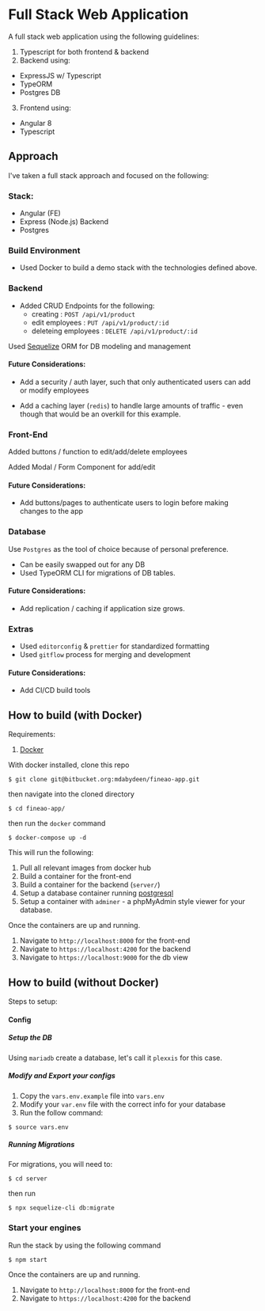 # Full Stack Web Application 

A full stack web application using the following guidelines: 

1. Typescript for both frontend & backend
2. Backend using: 
  - ExpressJS w/ Typescript
  - TypeORM
  - Postgres DB
3. Frontend using: 
  - Angular 8 
  - Typescript

## Approach

I've taken a full stack approach and focused on the following:

### Stack:
- Angular (FE)
- Express (Node.js) Backend
- Postgres

### Build Environment
- Used Docker to build a demo stack with the technologies defined above.

### Backend
- Added CRUD Endpoints for the following:
  - creating : `POST /api/v1/product`
  - edit employees : `PUT /api/v1/product/:id`
  - deleteing employees : `DELETE /api/v1/product/:id`

Used [Sequelize]() ORM for DB modeling and management

#### Future Considerations:
- Add a security / auth layer, such that only authenticated users can add or modify employees

- Add a caching layer (`redis`) to handle large amounts of traffic - even though that would be an overkill for this example.

### Front-End
Added buttons / function to edit/add/delete employees

Added Modal / Form Component for add/edit

#### Future Considerations:
  - Add buttons/pages to authenticate users to login
  before making changes to the app

### Database
Use `Postgres` as the tool of choice because of personal preference.
  - Can be easily swapped out for any DB
  - Used TypeORM CLI for migrations of DB tables.

#### Future Considerations:
  - Add replication / caching if application size grows.

### Extras

- Used `editorconfig` & `prettier` for standardized formatting
- Used `gitflow` process for merging and development

#### Future Considerations:
  - Add CI/CD build tools

## __How to build (with Docker)__

Requirements:

1. [Docker](https://www.docker.com/products/docker-desktop)

With docker installed, clone this repo

```
$ git clone git@bitbucket.org:mdabydeen/fineao-app.git 
```

then navigate into the cloned directory

```
$ cd fineao-app/
```

then run the `docker` command

```
$ docker-compose up -d
```

This will run the following:

1. Pull all relevant images from docker hub
2. Build a container for the front-end
3. Build a container for the backend (`server/`)
4. Setup a database container running [postgresql](https://www.postgresql.org/)
5. Setup a container with `adminer` - a phpMyAdmin style
viewer for your database.

Once the containers are up and running.

1. Navigate to `http://localhost:8000` for the front-end
2. Navigate to `https://localhost:4200` for the backend
3. Navigate to `https://localhost:9000` for the db view

## __How to build (without Docker)__

Steps to setup:

#### Config

##### Setup the DB
Using `mariadb` create a database, let's call it `plexxis` for this case.

##### Modify and Export your configs

1. Copy the `vars.env.example` file into `vars.env`
2. Modify your `var.env` file with the correct info for your database
3. Run the follow command:
```
$ source vars.env
```

##### Running Migrations

For migrations, you will need to:

```
$ cd server
```

then run

```
$ npx sequelize-cli db:migrate
```

### Start your engines

Run the stack by using the following command

```
$ npm start
```

Once the containers are up and running.

1. Navigate to `http://localhost:8000` for the front-end
2. Navigate to `https://localhost:4200` for the backend


